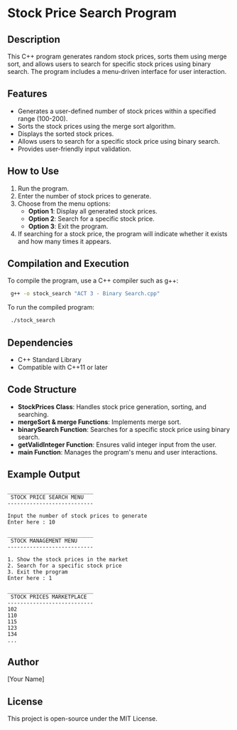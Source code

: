 # Stock Price Search Program

## Description
This C++ program generates random stock prices, sorts them using merge sort, and allows users to search for specific stock prices using binary search. The program includes a menu-driven interface for user interaction.

## Features
- Generates a user-defined number of stock prices within a specified range (100-200).
- Sorts the stock prices using the merge sort algorithm.
- Displays the sorted stock prices.
- Allows users to search for a specific stock price using binary search.
- Provides user-friendly input validation.

## How to Use
1. Run the program.
2. Enter the number of stock prices to generate.
3. Choose from the menu options:
   - **Option 1**: Display all generated stock prices.
   - **Option 2**: Search for a specific stock price.
   - **Option 3**: Exit the program.
4. If searching for a stock price, the program will indicate whether it exists and how many times it appears.

## Compilation and Execution
To compile the program, use a C++ compiler such as g++:
```sh
 g++ -o stock_search "ACT 3 - Binary Search.cpp"
```
To run the compiled program:
```sh
 ./stock_search
```

## Dependencies
- C++ Standard Library
- Compatible with C++11 or later

## Code Structure
- **StockPrices Class**: Handles stock price generation, sorting, and searching.
- **mergeSort & merge Functions**: Implements merge sort.
- **binarySearch Function**: Searches for a specific stock price using binary search.
- **getValidInteger Function**: Ensures valid integer input from the user.
- **main Function**: Manages the program's menu and user interactions.

## Example Output
```
___________________________
 STOCK PRICE SEARCH MENU
---------------------------

Input the number of stock prices to generate
Enter here : 10

___________________________
 STOCK MANAGEMENT MENU
---------------------------

1. Show the stock prices in the market
2. Search for a specific stock price
3. Exit the program
Enter here : 1

___________________________
 STOCK PRICES MARKETPLACE
---------------------------
102
110
115
123
134
...
```

## Author
[Your Name]

## License
This project is open-source under the MIT License.

